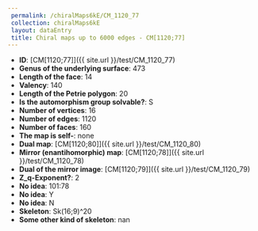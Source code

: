 ```yaml
--- 
 permalink: /chiralMaps6kE/CM_1120_77 
 collection: chiralMaps6kE
 layout: dataEntry
 title: Chiral maps up to 6000 edges - CM[1120;77]
---
```


- **ID**: [CM[1120;77]]({{ site.url }}/test/CM_1120_77)
- **Genus of the underlying surface**: 473
- **Length of the face**: 14
- **Valency**: 140
- **Length of the Petrie polygon**: 20
- **Is the automorphism group solvable?**: S
- **Number of vertices**: 16
- **Number of edges**: 1120
- **Number of faces**: 160
- **The map is self-**: none
- **Dual map**: [CM[1120;80]]({{ site.url }}/test/CM_1120_80)
- **Mirror (enantihomorphic) map**: [CM[1120;78]]({{ site.url }}/test/CM_1120_78)
- **Dual of the mirror image**: [CM[1120;79]]({{ site.url }}/test/CM_1120_79)
- **Z_q-Exponent?**: 2
- **No idea**:  101:78
- **No idea**: Y
- **No idea**: N
- **Skeleton**: Sk(16;9)^20
- **Some other kind of skeleton**: nan
